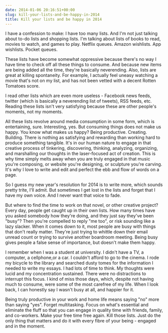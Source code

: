 ```yaml
---
date: 2014-01-06 20:16:51+00:00
slug: kill-your-lists-and-be-happy-in-2014
title: Kill your lists and be happy in 2014
---
```


I have a confession to make: I have too many lists. And I'm not just talking about to-do lists and shopping lists. I'm talking about lists of books to read, movies to watch, and games to play. Netflix queues. Amazon wishlists. App wishlists. Pocket queues.

These lists have become somewhat oppressive because there's no way I have time to check off all these things to consume. And because new items are being added all the time, they're basically neverending. Also, lists are great at killing spontaneity. For example, I actually feel uneasy watching a movie that's not on my list, and has not been vetted with a decent Rotten Tomatoes score.

I read other lists which are even more useless - Facebook news feeds, twitter (which is basically a neverending list of tweets), RSS feeds, etc. Reading these lists isn't very satisfying because these are other people's moments, not my moments.

All these lists revolve around media consumption in some form, which is entertaining, sure. Interesting, yes. But consuming things does not make us happy. You know what makes us happy? Being productive. Creating. Building. There is nothing as satisfying and rewarding than working hard to produce something tangible. It's in our human nature to engage in that creative process of tinkering, discovering, thinking, analyzing, organizing, and marshalling our thoughts in the laser-focused act of creation. This is why time simply melts away when you are truly engaged in that music you're composing, or website you're designing, or sculpture you're carving. It's why I love to write and edit and perfect the ebb and flow of words on a page.

So I guess my new year's resolution for 2014 is to write more, which sounds pretty trite, I'll admit. But sometimes I get lost in the lists and forget that I have my own voice. And I never want that voice to fade.

But where to find the time to work on that novel, or other creative project? Every day, people get caught up in their own lists. How many times have you asked somebody how they're doing, and they just say they've been "busy"? Then you're compelled to reply "me too", or risk sounding like a lazy slacker. When it comes down to it, most people are busy with things that don't really matter. They're just trying to whittle down their email unread count or trying to survive another boardroom meeting. Being busy gives people a false sense of importance, but doesn't make them happy.

I remember when I was a student at university. I didn't have a TV, a computer, a cellphone,or a car. I couldn't afford to go to the cinema. I rode my bicycle to the library and searched dusty tomes for the information I needed to write my essays. I had lots of time to think. My thoughts were lucid and my concentration sustained. There were no distractions to interrupt this focus. I kind of miss those days, which, despite not having much to consume, were some of the most carefree of my life. When I look back, I can honestly say I wasn't busy at all, and happier for it.

Being truly productive in your work and home life means saying "no" more than saying "yes". Forget multitasking. Focus on what's essential and eliminate the fluff so that you can engage in quality time with friends, family, and co-workers. Make your free time free again. Kill those lists. Just do the only thing that matters and do it with every fibre of your being - engaged and in the moment.
